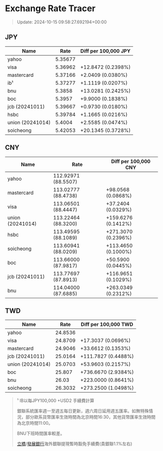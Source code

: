 # Exchange Rate Tracer

> Update: 2024-10-15 09:58:27.692194+00:00

## JPY

| Name             |    Rate | Diff per 100,000 JPY   |
|------------------|---------|------------------------|
| yahoo            | 5.35677 |                        |
| visa             | 5.36962 | +12.8472 (0.2398%)     |
| mastercard       | 5.37166 | +2.0409 (0.0380%)      |
| ib¹              | 5.37277 | +1.1119 (0.0207%)      |
| bnu              | 5.3858  | +13.0281 (0.2425%)     |
| boc              | 5.3957  | +9.9000 (0.1838%)      |
| jcb (20241011)   | 5.39667 | +0.9730 (0.0180%)      |
| hsbc             | 5.39784 | +1.1665 (0.0216%)      |
| union (20241014) | 5.4004  | +2.5585 (0.0474%)      |
| soicheong        | 5.42053 | +20.1345 (0.3728%)     |

## CNY

| Name             | Rate                | Diff per 100,000 CNY   |
|------------------|---------------------|------------------------|
| yahoo            | 112.92971	(88.5507) |                        |
| mastercard       | 113.02777	(88.4738) | +98.0568 (0.0868%)     |
| visa             | 113.06501	(88.4447) | +37.2404 (0.0329%)     |
| union (20241014) | 113.22464	(88.3200) | +159.6276 (0.1412%)    |
| hsbc             | 113.49595	(88.1089) | +271.3070 (0.2396%)    |
| soicheong        | 113.60941	(88.0209) | +113.4650 (0.1000%)    |
| boc              | 113.66000	(87.9817) | +50.5900 (0.0445%)     |
| jcb (20241011)   | 113.77697	(87.8913) | +116.9651 (0.1029%)    |
| bnu              | 114.04000	(87.6885) | +263.0349 (0.2312%)    |

## TWD

| Name             |    Rate | Diff per 100,000 TWD   |
|------------------|---------|------------------------|
| yahoo            | 24.8536 |                        |
| visa             | 24.8709 | +17.3037 (0.0696%)     |
| mastercard       | 24.9046 | +33.6612 (0.1353%)     |
| jcb (20241011)   | 25.0164 | +111.7827 (0.4488%)    |
| union (20241014) | 25.0703 | +53.9603 (0.2157%)     |
| boc              | 25.807  | +736.6670 (2.9384%)    |
| bnu              | 26.03   | +223.0000 (0.8641%)    |
| soicheong        | 26.3032 | +273.2500 (1.0498%)    |


> ¹ IB以每JPY100,000 +USD2 手續費計算
>
> 銀聯系統匯率週一至週五每日更新，週六周日延用週五匯率。如無特殊情況，部分歐系貨幣匯率生效時間為北京時間16:30，其他貨幣匯率生效時間為北京時間11:00。
>
> BNU下班時間匯率較差。
>
> [立橋](https://www.wlbank.com.mo/uploads/ueditor/file/20181211/1544536513900230.pdf)/[發展銀行](https://www.mdb.com.mo/Service_Charges_20230728.pdf)海外銀聯提現暫時豁免手續費(貴銀聯1.1%左右)

